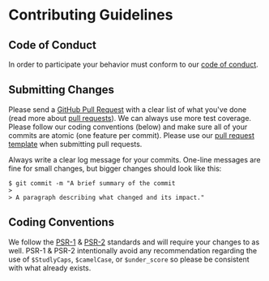 # Contributing Guidelines

## Code of Conduct

In order to participate your behavior must conform to our [code of conduct](https://github.com/andrewgjohnson/imagettftextgradient/blob/master/CODE_OF_CONDUCT.md).

## Submitting Changes

Please send a [GitHub Pull Request](https://github.com/andrewgjohnson/imagettftextgradient/pull/new/master) with a clear list of what you've done (read more about [pull requests](https://help.github.com/articles/about-pull-requests/)).  We can always use more test coverage.  Please follow our coding conventions (below) and make sure all of your commits are atomic (one feature per commit).  Please use our [pull request template](https://github.com/andrewgjohnson/imagettftextgradient/blob/master/PULL_REQUEST_TEMPLATE.md) when submitting pull requests.

Always write a clear log message for your commits.  One-line messages are fine for small changes, but bigger changes should look like this:

    $ git commit -m "A brief summary of the commit
    >
    > A paragraph describing what changed and its impact."

## Coding Conventions

We follow the [PSR-1](http://www.php-fig.org/psr/psr-1/) & [PSR-2](http://www.php-fig.org/psr/psr-2/) standards and will require your changes to as well.  PSR-1 & PSR-2 intentionally avoid any recommendation regarding the use of `$StudlyCaps`, `$camelCase`, or `$under_score` so please be consistent with what already exists.
